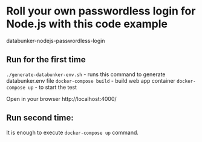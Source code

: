# Roll your own passwordless login for Node.js with this code example
databunker-nodejs-passwordless-login

## Run for the first time

```./generate-databunker-env.sh``` - runs this command to generate databunker.env file
```docker-compose build``` - build web app container
```docker-compose up``` - to start the test

Open in your browser http://localhost:4000/

## Run second time:

It is enough to execute ```docker-compose up``` command.
